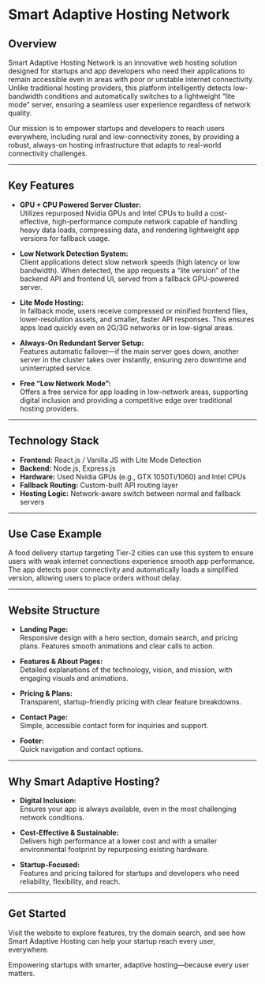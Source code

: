 # Smart Adaptive Hosting Network

## Overview

Smart Adaptive Hosting Network is an innovative web hosting solution designed for startups and app developers who need their applications to remain accessible even in areas with poor or unstable internet connectivity. Unlike traditional hosting providers, this platform intelligently detects low-bandwidth conditions and automatically switches to a lightweight “lite mode” server, ensuring a seamless user experience regardless of network quality.

Our mission is to empower startups and developers to reach users everywhere, including rural and low-connectivity zones, by providing a robust, always-on hosting infrastructure that adapts to real-world connectivity challenges.

---

## Key Features

- **GPU + CPU Powered Server Cluster:**  
  Utilizes repurposed Nvidia GPUs and Intel CPUs to build a cost-effective, high-performance compute network capable of handling heavy data loads, compressing data, and rendering lightweight app versions for fallback usage.

- **Low Network Detection System:**  
  Client applications detect slow network speeds (high latency or low bandwidth). When detected, the app requests a “lite version” of the backend API and frontend UI, served from a fallback GPU-powered server.

- **Lite Mode Hosting:**  
  In fallback mode, users receive compressed or minified frontend files, lower-resolution assets, and smaller, faster API responses. This ensures apps load quickly even on 2G/3G networks or in low-signal areas.

- **Always-On Redundant Server Setup:**  
  Features automatic failover—if the main server goes down, another server in the cluster takes over instantly, ensuring zero downtime and uninterrupted service.

- **Free “Low Network Mode”:**  
  Offers a free service for app loading in low-network areas, supporting digital inclusion and providing a competitive edge over traditional hosting providers.

---

## Technology Stack

- **Frontend:** React.js / Vanilla JS with Lite Mode Detection
- **Backend:** Node.js, Express.js
- **Hardware:** Used Nvidia GPUs (e.g., GTX 1050Ti/1060) and Intel CPUs
- **Fallback Routing:** Custom-built API routing layer
- **Hosting Logic:** Network-aware switch between normal and fallback servers

---

## Use Case Example

A food delivery startup targeting Tier-2 cities can use this system to ensure users with weak internet connections experience smooth app performance. The app detects poor connectivity and automatically loads a simplified version, allowing users to place orders without delay.

---

## Website Structure

- **Landing Page:**  
  Responsive design with a hero section, domain search, and pricing plans. Features smooth animations and clear calls to action.

- **Features & About Pages:**  
  Detailed explanations of the technology, vision, and mission, with engaging visuals and animations.

- **Pricing & Plans:**  
  Transparent, startup-friendly pricing with clear feature breakdowns.

- **Contact Page:**  
  Simple, accessible contact form for inquiries and support.

- **Footer:**  
  Quick navigation and contact options.

---

## Why Smart Adaptive Hosting?

- **Digital Inclusion:**  
  Ensures your app is always available, even in the most challenging network conditions.

- **Cost-Effective & Sustainable:**  
  Delivers high performance at a lower cost and with a smaller environmental footprint by repurposing existing hardware.

- **Startup-Focused:**  
  Features and pricing tailored for startups and developers who need reliability, flexibility, and reach.

---

## Get Started

Visit the website to explore features, try the domain search, and see how Smart Adaptive Hosting can help your startup reach every user, everywhere.

Empowering startups with smarter, adaptive hosting—because every user matters.
